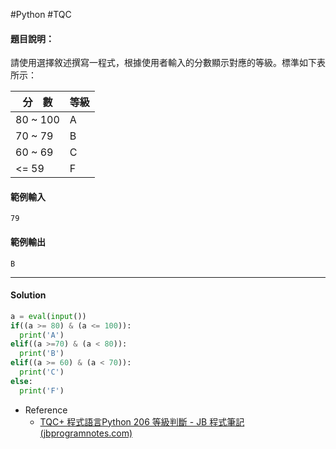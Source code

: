 #Python #TQC 
#### 題目說明：

請使用選擇敘述撰寫一程式，根據使用者輸入的分數顯示對應的等級。標準如下表所示：

|分　數|等級|
|---|---|
|80 ~ 100|A|
|70 ~ 79|B|
|60 ~ 69|C|
|<= 59|F|

#### 範例輸入

```
79
```

#### 範例輸出

```
B
```

---
#### Solution

```python linenums="1"
a = eval(input())
if((a >= 80) & (a <= 100)):
  print('A')
elif((a >=70) & (a < 80)):
  print('B')
elif((a >= 60) & (a < 70)):
  print('C')
else:
  print('F')
```

- Reference
	- [TQC+ 程式語言Python 206 等級判斷 - JB 程式筆記 (jbprogramnotes.com)](https://jbprogramnotes.com/2020/05/tqc-%e7%a8%8b%e5%bc%8f%e8%aa%9e%e8%a8%80python-206-%e7%ad%89%e7%b4%9a%e5%88%a4%e6%96%b7/)